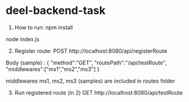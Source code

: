 # deel-backend-task

1. How to run:
npm install

node index.js

2. Register route:
POST http://localhost:8080/api/registerRoute


Body (sample) :
{
"method":"GET",
"routePath":"/api/testRoute",
"middlewares":["ms1","ms2","ms3"]
}

middlewares ms1, ms2, ms3 (samples) are included in routes folder

3. Run registered route (in 2)
GET http://localhost:8080/api/testRoute